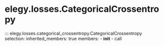 
# elegy.losses.CategoricalCrossentropy

::: elegy.losses.categorical_crossentropy.CategoricalCrossentropy
    selection:
        inherited_members: true
        members:
            - __init__
            - call
        